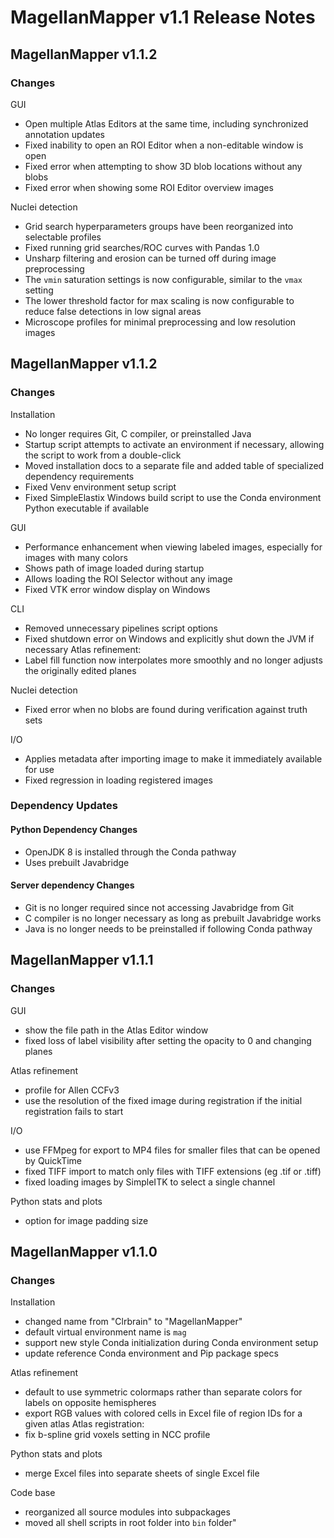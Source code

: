 # MagellanMapper v1.1 Release Notes

## MagellanMapper v1.1.2

### Changes

GUI
- Open multiple Atlas Editors at the same time, including synchronized annotation updates
- Fixed inability to open an ROI Editor when a non-editable window is open
- Fixed error when attempting to show 3D blob locations without any blobs
- Fixed error when showing some ROI Editor overview images

Nuclei detection
- Grid search hyperparameters groups have been reorganized into selectable profiles
- Fixed running grid searches/ROC curves with Pandas 1.0
- Unsharp filtering and erosion can be turned off during image preprocessing
- The `vmin` saturation settings is now configurable, similar to the `vmax` setting
- The lower threshold factor for max scaling is now configurable to reduce false detections in low signal areas
- Microscope profiles for minimal preprocessing and low resolution images

## MagellanMapper v1.1.2

### Changes

Installation
- No longer requires Git, C compiler, or preinstalled Java
- Startup script attempts to activate an environment if necessary, allowing the script to work from a double-click
- Moved installation docs to a separate file and added table of specialized dependency requirements
- Fixed Venv environment setup script
- Fixed SimpleElastix Windows build script to use the Conda environment Python executable if available

GUI
- Performance enhancement when viewing labeled images, especially for images with many colors
- Shows path of image loaded during startup
- Allows loading the ROI Selector without any image
- Fixed VTK error window display on Windows

CLI
- Removed unnecessary pipelines script options
- Fixed shutdown error on Windows and explicitly shut down the JVM if necessary
Atlas refinement:
- Label fill function now interpolates more smoothly and no longer adjusts the originally edited planes

Nuclei detection
- Fixed error when no blobs are found during verification against truth sets

I/O
- Applies metadata after importing image to make it immediately available for use
- Fixed regression in loading registered images

### Dependency Updates

#### Python Dependency Changes

- OpenJDK 8 is installed through the Conda pathway
- Uses prebuilt Javabridge

#### Server dependency Changes

- Git is no longer required since not accessing Javabridge from Git
- C compiler is no longer necessary as long as prebuilt Javabridge works
- Java is no longer needs to be preinstalled if following Conda pathway

## MagellanMapper v1.1.1

### Changes

GUI
- show the file path in the Atlas Editor window
- fixed loss of label visibility after setting the opacity to 0 and changing planes

Atlas refinement
- profile for Allen CCFv3
- use the resolution of the fixed image during registration if the initial registration fails to start

I/O
- use FFMpeg for export to MP4 files for smaller files that can be opened by QuickTime
- fixed TIFF import to match only files with TIFF extensions (eg .tif or .tiff)
- fixed loading images by SimpleITK to select a single channel

Python stats and plots
- option for image padding size

## MagellanMapper v1.1.0

### Changes

Installation
- changed name from "Clrbrain" to "MagellanMapper"
- default virtual environment name is `mag`
- support new style Conda initialization during Conda environment setup
- update reference Conda environment and Pip package specs

Atlas refinement
- default to use symmetric colormaps rather than separate colors for labels on opposite hemispheres
- export RGB values with colored cells in Excel file of region IDs for a given atlas
Atlas registration:
- fix b-spline grid voxels setting in NCC profile

Python stats and plots
- merge Excel files into separate sheets of single Excel file

Code base
- reorganized all source modules into subpackages
- moved all shell scripts in root folder into `bin` folder"
